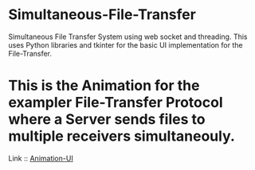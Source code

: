 # Simultaneous-File-Transfer
Simultaneous File Transfer System using web socket and threading.
This uses Python libraries and tkinter for the basic UI implementation for the File-Transfer.

# This is the Animation for the exampler File-Transfer Protocol where a Server sends files to multiple receivers simultaneouly.

Link :: [Animation-UI](https://dainty-bienenstitch-8d2ce6.netlify.app/)
